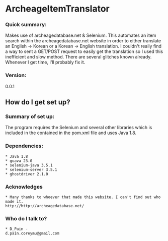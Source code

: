 # ArcheageItemTranslator
### Quick summary: ###
Makes use of archeagedatabase.net &amp; Selenium. This automates an item search within the archeagedatabase.net website in order to either translate an English -> Korean or a Korean -> English translation.
I couldn't really find a way to sent a GET/POST request to easily get the translation so I used this inefficient and slow method. There are several glitches known already. Whenever I get time, I'll probably fix it.
### Version: ###
0.0.1

## How do I get set up? ##
### Summary of set up: ###
The program requires the Selenium and several other libraries which is included in the contained in the pom.xml file and uses Java 1.8.
### Dependencies: ###
	* Java 1.8
	* guava 23.0
	* selenium-java 3.5.1
	* selenium-server 3.5.1
	* ghostdriver 2.1.0

### Acknowledges ###
	* Many thanks to whoever that made this website. I can't find out who made it.
    http://http://archeagedatabase.net/

### Who do I talk to? ###
	* D_Pain - 
	d.pain.coreymu@gmail.com
